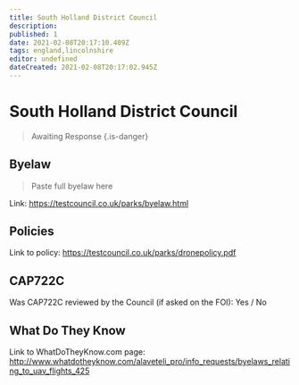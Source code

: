 ```yaml
---
title: South Holland District Council
description:
published: 1
date: 2021-02-08T20:17:10.409Z
tags: england,lincolnshire
editor: undefined
dateCreated: 2021-02-08T20:17:02.945Z
---
```


# South Holland District Council
>  Awaiting Response
> {.is-danger}

## Byelaw
> Paste full byelaw here

Link:
https://testcouncil.co.uk/parks/byelaw.html

## Policies
Link to policy:
https://testcouncil.co.uk/parks/dronepolicy.pdf

## CAP722C

Was CAP722C reviewed by the Council (if asked on the FOI): Yes / No

## What Do They Know

Link to WhatDoTheyKnow.com page:
http://www.whatdotheyknow.com/alaveteli_pro/info_requests/byelaws_relating_to_uav_flights_425

